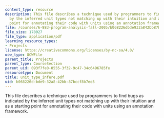 ```yaml
---
content_type: resource
description: This file describes a technique used by programmers to find bugs as indicated
  by the inferred unit types not matching up with their intuition and as a starting
  point for annotating their code with units using an annotation framework.
file: /courses/6-883-program-analysis-fall-2005/b068226dbde932a842bb87bccf8b7ee3_unit_type_infere.pdf
file_size: 178927
file_type: application/pdf
learning_resource_types:
- Projects
license: https://creativecommons.org/licenses/by-nc-sa/4.0/
ocw_type: OCWFile
parent_title: Projects
parent_type: CourseSection
parent_uid: 093f7fe0-0555-3f32-9c47-34c6496785fe
resourcetype: Document
title: unit_type_infere.pdf
uid: b068226d-bde9-32a8-42bb-87bccf8b7ee3
---
```

This file describes a technique used by programmers to find bugs as indicated by the inferred unit types not matching up with their intuition and as a starting point for annotating their code with units using an annotation framework.